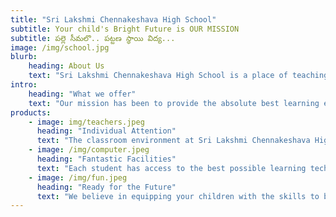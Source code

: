 ```yaml
---
title: "Sri Lakshmi Chennakeshava High School"
subtitle: Your child's Bright Future is OUR MISSION
subtitle: పల్లె సీమలొ.. పట్టణ స్థాయి విద్య...
image: /img/school.jpg
blurb:
    heading: About Us
    text: "Sri Lakshmi Chennakeshava High School is a place of teaching excellence, where your children can feel at home while learning the skills that will help them thrive after their school years are over. As a parent, what more can you ask for? We equip your children for their chosen field of study and careers with lifelong learning skills."
intro:
    heading: "What we offer"
    text: "Our mission has been to provide the absolute best learning environment, coupled with educators who care and who are amongst the most highly qualified in their field."
products:
    - image: img/teachers.jpeg
      heading: "Individual Attention"
      text: "The classroom environment at Sri Lakshmi Chennakeshava High School allows your childs’ educators to give them the time and attention that they need in order to succeed. We believe in keeping class numbers low to maximum learning potential."
    - image: /img/computer.jpeg
      heading: "Fantastic Facilities"
      text: "Each student has access to the best possible learning technologies, as well having guest classes from industry professionals. We believe this better prepares your child for their careers or own businesses."
    - image: /img/fun.jpeg
      heading: "Ready for the Future"
      text: "We believe in equipping your children with the skills to be able to learn for the rest of their lives! By instilling in them a method of analytical thinking, we believe they will be able to be independent thinkers and be high performers in their chosen careers."
---
```


